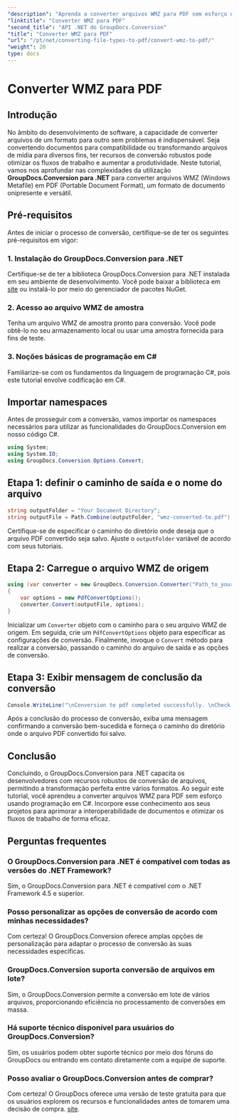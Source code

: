 ```yaml
---
"description": "Aprenda a converter arquivos WMZ para PDF sem esforço usando o GroupDocs.Conversion para .NET. Aprimore a interoperabilidade dos seus documentos."
"linktitle": "Converter WMZ para PDF"
"second_title": "API .NET do GroupDocs.Conversion"
"title": "Converter WMZ para PDF"
"url": "/pt/net/converting-file-types-to-pdf/convert-wmz-to-pdf/"
"weight": 20
type: docs
---
```

# Converter WMZ para PDF

## Introdução
No âmbito do desenvolvimento de software, a capacidade de converter arquivos de um formato para outro sem problemas é indispensável. Seja convertendo documentos para compatibilidade ou transformando arquivos de mídia para diversos fins, ter recursos de conversão robustos pode otimizar os fluxos de trabalho e aumentar a produtividade. Neste tutorial, vamos nos aprofundar nas complexidades da utilização **GroupDocs.Conversion para .NET** para converter arquivos WMZ (Windows Metafile) em PDF (Portable Document Format), um formato de documento onipresente e versátil.
## Pré-requisitos
Antes de iniciar o processo de conversão, certifique-se de ter os seguintes pré-requisitos em vigor:
### 1. Instalação do GroupDocs.Conversion para .NET
Certifique-se de ter a biblioteca GroupDocs.Conversion para .NET instalada em seu ambiente de desenvolvimento. Você pode baixar a biblioteca em [site](https://releases.groupdocs.com/conversion/net/) ou instalá-lo por meio do gerenciador de pacotes NuGet.
### 2. Acesso ao arquivo WMZ de amostra
Tenha um arquivo WMZ de amostra pronto para conversão. Você pode obtê-lo no seu armazenamento local ou usar uma amostra fornecida para fins de teste.
### 3. Noções básicas de programação em C#
Familiarize-se com os fundamentos da linguagem de programação C#, pois este tutorial envolve codificação em C#.

## Importar namespaces
Antes de prosseguir com a conversão, vamos importar os namespaces necessários para utilizar as funcionalidades do GroupDocs.Conversion em nosso código C#.

```csharp
using System;
using System.IO;
using GroupDocs.Conversion.Options.Convert;
```

## Etapa 1: definir o caminho de saída e o nome do arquivo
```csharp
string outputFolder = "Your Document Directory";
string outputFile = Path.Combine(outputFolder, "wmz-converted-to.pdf");
```
Certifique-se de especificar o caminho do diretório onde deseja que o arquivo PDF convertido seja salvo. Ajuste o `outputFolder` variável de acordo com seus tutoriais.
## Etapa 2: Carregue o arquivo WMZ de origem
```csharp
using (var converter = new GroupDocs.Conversion.Converter("Path_to_your_WMZ_file"))
{
    var options = new PdfConvertOptions();
    converter.Convert(outputFile, options);
}
```
Inicializar um `Converter` objeto com o caminho para o seu arquivo WMZ de origem. Em seguida, crie um `PdfConvertOptions` objeto para especificar as configurações de conversão. Finalmente, invoque o `Convert` método para realizar a conversão, passando o caminho do arquivo de saída e as opções de conversão.
## Etapa 3: Exibir mensagem de conclusão da conversão
```csharp
Console.WriteLine("\nConversion to pdf completed successfully. \nCheck output in {0}", outputFolder);
```
Após a conclusão do processo de conversão, exiba uma mensagem confirmando a conversão bem-sucedida e forneça o caminho do diretório onde o arquivo PDF convertido foi salvo.

## Conclusão
Concluindo, o GroupDocs.Conversion para .NET capacita os desenvolvedores com recursos robustos de conversão de arquivos, permitindo a transformação perfeita entre vários formatos. Ao seguir este tutorial, você aprendeu a converter arquivos WMZ para PDF sem esforço usando programação em C#. Incorpore esse conhecimento aos seus projetos para aprimorar a interoperabilidade de documentos e otimizar os fluxos de trabalho de forma eficaz.
## Perguntas frequentes
### O GroupDocs.Conversion para .NET é compatível com todas as versões do .NET Framework?
Sim, o GroupDocs.Conversion para .NET é compatível com o .NET Framework 4.5 e superior.
### Posso personalizar as opções de conversão de acordo com minhas necessidades?
Com certeza! O GroupDocs.Conversion oferece amplas opções de personalização para adaptar o processo de conversão às suas necessidades específicas.
### GroupDocs.Conversion suporta conversão de arquivos em lote?
Sim, o GroupDocs.Conversion permite a conversão em lote de vários arquivos, proporcionando eficiência no processamento de conversões em massa.
### Há suporte técnico disponível para usuários do GroupDocs.Conversion?
Sim, os usuários podem obter suporte técnico por meio dos fóruns do GroupDocs ou entrando em contato diretamente com a equipe de suporte.
### Posso avaliar o GroupDocs.Conversion antes de comprar?
Com certeza! O GroupDocs oferece uma versão de teste gratuita para que os usuários explorem os recursos e funcionalidades antes de tomarem uma decisão de compra. [site](https://releases.groupdocs.com/conversion/net/).